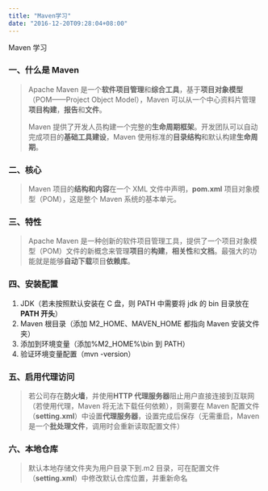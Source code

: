 ```yaml
---
title: "Maven学习"
date: "2016-12-20T09:28:04+08:00"
---
```


Maven 学习

<!--more-->

### 一、什么是 Maven

> Apache Maven 是一个**软件项目管理**和**综合工具**，基于**项目对象模型**（POM——Project Object Model），Maven 可以从一个中心资料片管理**项目构建**，**报告**和**文件**。
>
> Maven 提供了开发人员构建一个完整的**生命周期框架**。开发团队可以自动完成项目的**基础工具建设**，Maven 使用标准的**目录结构**和默认构建**生命周期**。

### 二、核心

> Maven 项目的**结构和内容**在一个 XML 文件中声明，**pom.xml** 项目对象模型（POM），这是整个 Maven 系统的基本单元。

### 三、特性

> Apache Maven 是一种创新的软件项目管理工具，提供了一个项目对象模型（POM）文件的新概念来管理**项目**的**构建**，**相关性**和**文档**。最强大的功能就是能够**自动下载**项目**依赖库**。

### 四、安装配置

1.  JDK（若未按照默认安装在 C 盘，则 PATH 中需要将 jdk 的 bin 目录放在**PATH 开头**）
2.  Maven 根目录（添加 M2_HOME、MAVEN_HOME 都指向 Maven 安装文件夹）
3.  添加到环境变量（添加%M2_HOME%\bin 到 PATH）
4.  验证环境变量配置（mvn -version）

### 五、启用代理访问

> 若公司存在**防火墙**，并使用**HTTP 代理服务器**阻止用户直接连接到互联网（若使用代理，Maven 将无法下载任何依赖），则需要在 Maven 配置文件（**setting.xml**）中设置**代理服务器**，设置完成后保存（无需重启，Maven 是一个**批处理文件**，调用时会重新读取配置文件）

### 六、本地仓库

> 默认本地存储文件夹为用户目录下到.m2 目录，可在配置文件（**setting.xml**）中修改默认仓库位置，并重新命名
